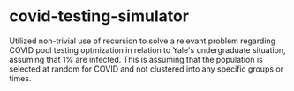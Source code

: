 ﻿# covid-testing-simulator

Utilized non-trivial use of recursion to solve a relevant problem regarding COVID pool testing optmization in relation to Yale's undergraduate situation, assuming that 1% are infected. This is assuming that the population is selected at random for COVID and not clustered into any specific groups or times.

